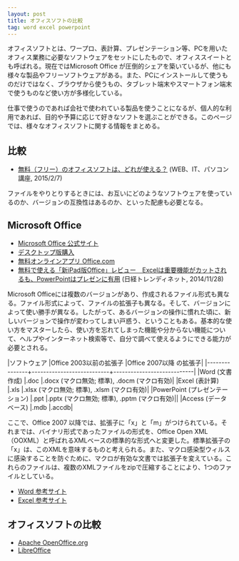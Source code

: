 ```yaml
---
layout: post
title: オフィスソフトの比較
tag: word excel powerpoint
---
```

オフィスソフトとは、ワープロ、表計算、プレゼンテーション等、PCを用いたオフィス業務に必要なソフトウェアをセットにしたもので、オフィススイートとも呼ばれる。現在ではMicrosoft Office が圧倒的シェアを築いているが、他にも様々な製品やフリーソフトウェアがある。また、PCにインストールして使うものだけではなく、ブラウザから使うもの、タブレット端末やスマートフォン端末で使うものなど使い方が多様化している。

仕事で使うのであれば会社で使われている製品を使うことになるが、個人的な利用であれば、目的や予算に応じて好きなソフトを選ぶことができる。このページでは、様々なオフィスソフトに関する情報をまとめる。

## 比較

- [無料（フリー）のオフィスソフトは、どれが使える？](http://itwebkatuyou.com/1852) (WEB、IT、パソコン講座, 2015/2/7)

ファイルをやりとりするときには、お互いにどのようなソフトウェアを使っているのか、バージョンの互換性はあるのか、といった配慮も必要となる。

## Microsoft Office

- [Microsoft Office 公式サイト](http://www.microsoft.com/ja-jp/office/)
- [デスクトップ版購入](https://products.office.com/ja-jp/buy/compare-microsoft-office-products)
- [無料オンラインアプリ Office.com](https://www.office.com/?omkt=ja-JP)
- [無料で使える「新iPad版Office」レビュー　Excelは重要機能がカットされるも、PowerPointはプレゼンに有用](http://trendy.nikkeibp.co.jp/article/pickup/20141126/1061485/) (日経トレンディネット, 2014/11/28)

Microsoft Officeには複数のバージョンがあり、作成されるファイル形式も異なる。ファイル形式によって、ファイルの拡張子も異なる。そして、バージョンによって使い勝手が異なる。したがって、あるバージョンの操作に慣れた頃に、新しいバージョンで操作が変わってしまい戸惑う、ということもある。基本的な使い方をマスターしたら、使い方を忘れてしまった機能や分からない機能について、ヘルプやインターネット検索等で、自分で調べて使えるようにできる能力が必要とされる。

|ソフトウェア |Office 2003以前の拡張子 |Office 2007以降 の拡張子|
|---------------+---------------------------+----------------------------|
|Word (文書作成) |.doc |.docx (マクロ無効; 標準), .docm (マクロ有効)|
|Excel (表計算) |.xls |.xlsx (マクロ無効; 標準), .xlsm (マクロ有効)|
|PowerPoint (プレゼンテーション) |.ppt |.pptx (マクロ無効; 標準), .pptm (マクロ有効)||
|Access (データベース) |.mdb |.accdb|

ここで、Office 2007 以降では、拡張子に「x」と「m」がつけられている。それまでは、バイナリ形式であったファイルの形式を、Office Open XML（OOXML）と呼ばれるXMLベースの標準的な形式へと変更した。標準拡張子の「x」は、このXMLを意味するものと考えられる。また、マクロ感染型ウィルスに感染することを防ぐために、マクロが有効な文書では拡張子を変えている。これらのファイルは、複数のXMLファイルをzipで圧縮することにより、1つのファイルとしている。

- [Word 参考サイト](http://sekika.github.io/2015/11/06/word-link/)
- [Excel 参考サイト](http://sekika.github.io/2015/11/10/excel-link/)

## オフィスソフトの比較

- [Apache OpenOffice.org](http://www.openoffice.org/ja/) 
- [LibreOffice](http://ja.libreoffice.org/)

